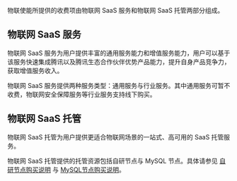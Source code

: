 物联使能所提供的收费项由物联网 SaaS 服务和物联网 SaaS 托管两部分组成。

## 物联网 SaaS 服务

物联网 SaaS 服务为用户提供丰富的通用服务能力和增值服务能力，用户可以基于该服务快速集成腾讯以及腾讯生态合作伙伴优势产品能力，提升自身产品竞争力，获取增值服务收入。

物联网 SaaS 服务提供两种服务类型：通用服务与行业服务。其中通用服务可暂不收费，物联网安全保障服务等行业服务支持线下购买。

## 物联网 SaaS 托管

物联网 SaaS 托管为用户提供更适合物联网场景的一站式、高可用的 SaaS 托管服务。

物联网 SaaS 托管提供的托管资源包括自研节点与 MySQL 节点。具体请参见 [自研节点购买说明](https://cloud.tencent.com/document/product/****) 与 [MySQL节点购买说明](https://cloud.tencent.com/document/product/****)。

